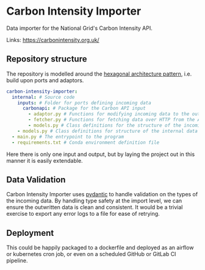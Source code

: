 # Carbon Intensity Importer

Data importer for the National Grid's Carbon Intensity API.

Links: https://carbonintensity.org.uk/

## Repository structure

The repository is modelled around the [hexagonal architecture pattern](https://github.com/devsjc/golang-project-structure/blob/main/alistair.cockburn.us/hexagonal-architecture), i.e. build upon ports and adaptors.

```yaml
carbon-intensity-importer:
  internal: # Source code
    inputs: # Folder for ports defining incoming data
      carbonapi: # Package for the Carbon API input
        - adaptor.py # Functions for modifying incoming data to the outgoing format
        - fetcher.py # Functions for fetching data over HTTP from the API endpoint
        - models.py # Class definitions for the structure of the incoming data
    - models.py # Class definitions for structure of the internal data
  - main.py # The entrypoint to the program
  - requirements.txt # Conda environment definition file
```

Here there is only one input and output, but by laying the project out in this manner it is easily extendable.

## Data Validation

Carbon Intensity Importer uses [pydantic](https://pydantic-docs.helpmanual.io/) to handle validation on the types of the incoming data. By handling type safety at the import level, we can ensure the outwritten data is clean and consistent. It would be a trivial exercise to export any error logs to a file for ease of retrying.

## Deployment

This could be happily packaged to a dockerfile and deployed as an airflow or kubernetes cron job, or even on a scheduled GitHub or GitLab CI pipeline.

